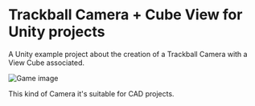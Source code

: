 # **Trackball Camera** + **Cube View** for Unity projects

A Unity example project about the creation of a Trackball Camera with a View Cube associated.

![Game image](./final.gif)

This kind of Camera it's suitable for CAD projects.